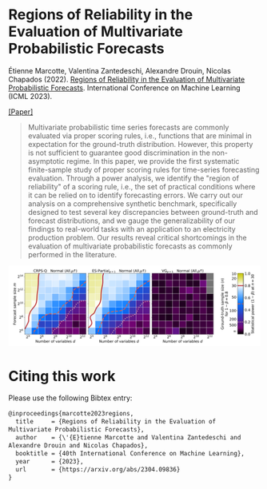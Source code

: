 # Regions of Reliability in the Evaluation of Multivariate Probabilistic Forecasts

Étienne Marcotte, Valentina Zantedeschi, Alexandre Drouin, Nicolas Chapados (2022). [Regions of Reliability in the Evaluation of Multivariate Probabilistic Forecasts](https://arxiv.org/abs/2304.09836). International Conference on Machine Learning (ICML 2023).

[[Paper]](https://arxiv.org/abs/2304.09836)

> Multivariate probabilistic time series forecasts are commonly evaluated via proper scoring rules, i.e., functions that are minimal in expectation for the ground-truth distribution. However, this property is not sufficient to guarantee good discrimination in the non-asymptotic regime. In this paper, we provide the first systematic finite-sample study of proper scoring rules for time-series forecasting evaluation. Through a power analysis, we identify the "region of reliability" of a scoring rule, i.e., the set of practical conditions where it can be relied on to identify forecasting errors. We carry out our analysis on a comprehensive synthetic benchmark, specifically designed to test several key discrepancies between ground-truth and forecast distributions, and we gauge the generalizability of our findings to real-world tasks with an application to an electricity production problem. Our results reveal critical shortcomings in the evaluation of multivariate probabilistic forecasts as commonly performed in the literature.

<img src="banner.png" />


# Citing this work

Please use the following Bibtex entry:

```
@inproceedings{marcotte2023regions,
  title     = {Regions of Reliability in the Evaluation of Multivariate Probabilistic Forecasts},
  author    = {\'{E}tienne Marcotte and Valentina Zantedeschi and Alexandre Drouin and Nicolas Chapados},
  booktitle = {40th International Conference on Machine Learning},
  year      = {2023},
  url       = {https://arxiv.org/abs/2304.09836}
}
```
